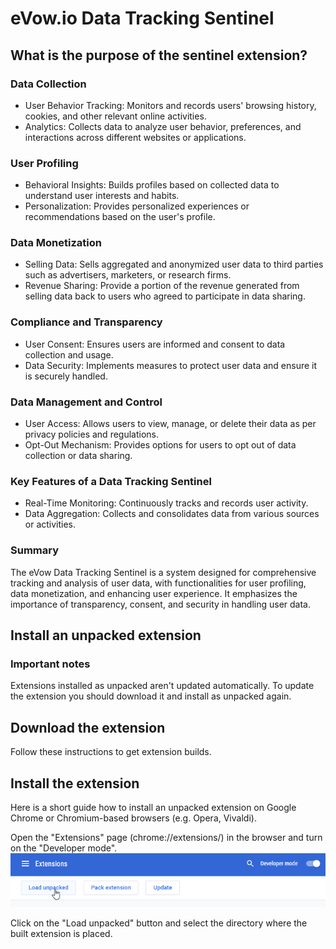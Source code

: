 # eVow.io Data Tracking Sentinel

## What is the purpose of the sentinel extension?

### Data Collection
- User Behavior Tracking: Monitors and records users' browsing history, cookies, and other relevant online activities.
- Analytics: Collects data to analyze user behavior, preferences, and interactions across different websites or applications.

### User Profiling
- Behavioral Insights: Builds profiles based on collected data to understand user interests and habits.
- Personalization: Provides personalized experiences or recommendations based on the user's profile.

### Data Monetization
- Selling Data: Sells aggregated and anonymized user data to third parties such as advertisers, marketers, or research firms.
- Revenue Sharing: Provide a portion of the revenue generated from selling data back to users who agreed to participate in data sharing.
### Compliance and Transparency
- User Consent: Ensures users are informed and consent to data collection and usage.
- Data Security: Implements measures to protect user data and ensure it is securely handled.
### Data Management and Control
- User Access: Allows users to view, manage, or delete their data as per privacy policies and regulations.
- Opt-Out Mechanism: Provides options for users to opt out of data collection or data sharing.
### Key Features of a Data Tracking Sentinel
- Real-Time Monitoring: Continuously tracks and records user activity.
- Data Aggregation: Collects and consolidates data from various sources or activities.
### Summary
The eVow Data Tracking Sentinel is a system designed for comprehensive tracking and analysis of user data, with functionalities for user profiling, data monetization, and enhancing user experience. It emphasizes the importance of transparency, consent, and security in handling user data.

## Install an unpacked extension
### Important notes
Extensions installed as unpacked aren't updated automatically. To update the extension you should download it and install as unpacked again.

## Download the extension
Follow these instructions to get extension builds.

## Install the extension
Here is a short guide how to install an unpacked extension on Google Chrome or Chromium-based browsers (e.g. Opera, Vivaldi).

Open the "Extensions" page (chrome://extensions/) in the browser and turn on the "Developer mode".
![](https://github.com/eVowIO/Data-Tracking-Sentinel/blob/main/unpacked.png)

Click on the "Load unpacked" button and select the directory where the built extension is placed.

